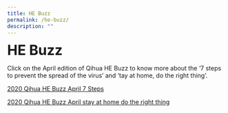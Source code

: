 ```yaml
---
title: HE Buzz
permalink: /he-buzz/
description: ""
---
```

**<font size=6>HE Buzz</font>**

Click on the April edition of Qihua HE Buzz to know more about the ‘7 steps to prevent the spread of the virus’ and ‘tay at home, do the right thing’.

[2020 Qihua HE Buzz April 7 Steps]([](/files/7%20steps.pdf))

[2020 Qihua HE Buzz April stay at home do the right thing]([](/files/stayathome.pdf))
